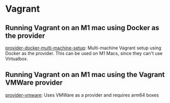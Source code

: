 # Vagrant

## Running Vagrant on an M1 mac using Docker as the provider
[provider-docker-multi-machine-setup](./provider-docker-multi-machine-setup): Multi-machine Vagrant setup using Docker as the provider. This can be used on M1 Macs, since they can't use Virtualbox.

## Running Vagrant on an M1 mac using the Vagrant VMWare provider
[provider-vmware](./provider-vmware/): Uses VMWare as a provider and requires arm64 boxes
